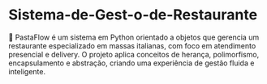 # Sistema-de-Gest-o-de-Restaurante
🍝 PastaFlow é um sistema em Python orientado a objetos que gerencia um restaurante especializado em massas italianas, com foco em atendimento presencial e delivery. O projeto aplica conceitos de herança, polimorfismo, encapsulamento e abstração, criando uma experiência de gestão fluida e inteligente.
